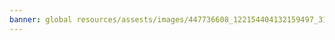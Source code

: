 ```yaml
---
banner: global resources/assests/images/447736608_122154404132159497_3112890795981569744_n.jpg
---
```

